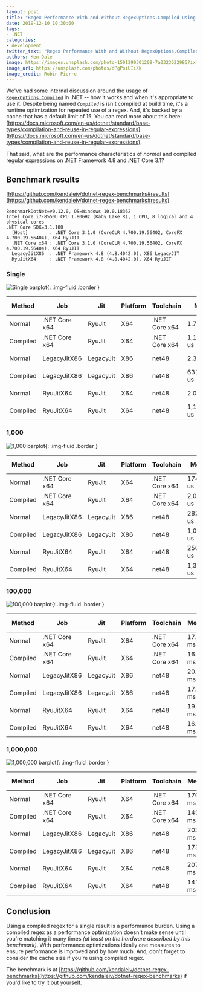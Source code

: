 ```yaml
---
layout: post
title: "Regex Performance With and Without RegexOptions.Compiled Using .NET Framework 4.8 and .NET Core 3.1 (December 2019)"
date: 2019-12-10 10:30:00
tags:
- .NET
categories:
- development
twitter_text: "Regex Performance With and Without RegexOptions.Compiled Using .NET Framework 4.8 and .NET Core 3.1 (December 2019)"
authors: Ken Dale
image: https://images.unsplash.com/photo-1501290301209-7a0323622985?ixlib=rb-1.2.1&ixid=eyJhcHBfaWQiOjE3MzYxfQ&auto=format&fit=crop&w=1000&q=80
image_url: https://unsplash.com/photos/dPgPoiUIiXk
image_credit: Robin Pierre
---
```


We've had some internal discussion around the usage of [`RegexOptions.Compiled`](https://docs.microsoft.com/en-us/dotnet/api/system.text.regularexpressions.regexoptions?view=netframework-4.8#fields) in .NET -- how it works and when it's appropriate to use it. Despite being named *`Compiled`* is isn't compiled at build time, it's a runtime optimization for repeated use of a regex. And, it's backed by a cache that has a default limit of 15. You can read more about this here: [https://docs.microsoft.com/en-us/dotnet/standard/base-types/compilation-and-reuse-in-regular-expressions](https://docs.microsoft.com/en-us/dotnet/standard/base-types/compilation-and-reuse-in-regular-expressions).

That said, what are the performance characteristics of *normal* and compiled regular expressions on .NET Framework 4.8 and .NET Core 3.1?

## Benchmark results

[https://github.com/kendaleiv/dotnet-regex-benchmarks#results](https://github.com/kendaleiv/dotnet-regex-benchmarks#results)

```
BenchmarkDotNet=v0.12.0, OS=Windows 10.0.18362
Intel Core i7-8550U CPU 1.80GHz (Kaby Lake R), 1 CPU, 8 logical and 4 physical cores
.NET Core SDK=3.1.100
  [Host]        : .NET Core 3.1.0 (CoreCLR 4.700.19.56402, CoreFX 4.700.19.56404), X64 RyuJIT
  .NET Core x64 : .NET Core 3.1.0 (CoreCLR 4.700.19.56402, CoreFX 4.700.19.56404), X64 RyuJIT
  LegacyJitX86  : .NET Framework 4.8 (4.8.4042.0), X86 LegacyJIT
  RyuJitX64     : .NET Framework 4.8 (4.8.4042.0), X64 RyuJIT
```

### Single

![Single barplot](https://raw.githubusercontent.com/kendaleiv/dotnet-regex-benchmarks/eac095eb3e6cfcaae32b86578d21854fc5898e7f/BenchmarkDotNet.Artifacts/results/dotnet_regex_benchmarks.Single-barplot.png){: .img-fluid .border }

<table>
<thead><tr><th>Method</th><th>    Job</th><th>Jit</th><th>Platform</th><th>Toolchain</th><th>  Mean</th><th>Error</th><th>StdDev</th><th>Gen 0</th><th>Gen 1</th><th>Gen 2</th><th>Allocated</th>
</tr>
</thead><tbody><tr><td>Normal</td><td>.NET Core x64</td><td>RyuJit</td><td>X64</td><td>.NET Core x64</td><td>1.799 us</td><td>0.0360 us</td><td>0.0658 us</td><td>0.7629</td><td>-</td><td>-</td><td>3.12 KB</td>
</tr><tr><td>Compiled</td><td>.NET Core x64</td><td>RyuJit</td><td>X64</td><td>.NET Core x64</td><td>1,134.949 us</td><td>6.3422 us</td><td>5.6222 us</td><td>1.9531</td><td>-</td><td>-</td><td>12.69 KB</td>
</tr><tr><td>Normal</td><td>LegacyJitX86</td><td>LegacyJit</td><td>X86</td><td>net48</td><td>2.380 us</td><td>0.0472 us</td><td>0.0505 us</td><td>0.7172</td><td>-</td><td>-</td><td>2.94 KB</td>
</tr><tr><td>Compiled</td><td>LegacyJitX86</td><td>LegacyJit</td><td>X86</td><td>net48</td><td>631.919 us</td><td>9.4512 us</td><td>8.8406 us</td><td>1.9531</td><td>0.9766</td><td>-</td><td>9.41 KB</td>
</tr><tr><td>Normal</td><td>RyuJitX64</td><td>RyuJit</td><td>X64</td><td>net48</td><td>2.076 us</td><td>0.0144 us</td><td>0.0112 us</td><td>1.1139</td><td>-</td><td>-</td><td>4.57 KB</td>
</tr><tr><td>Compiled</td><td>RyuJitX64</td><td>RyuJit</td><td>X64</td><td>net48</td><td>1,167.988 us</td><td>22.9845 us</td><td>34.4021 us</td><td>1.9531</td><td>-</td><td>-</td><td>14.37 KB</td>
</tr></tbody></table>

### 1,000

![1,000 barplot](https://raw.githubusercontent.com/kendaleiv/dotnet-regex-benchmarks/eac095eb3e6cfcaae32b86578d21854fc5898e7f/BenchmarkDotNet.Artifacts/results/dotnet_regex_benchmarks._1000-barplot.png){: .img-fluid .border }

<table>
<thead><tr><th>Method</th><th>    Job</th><th>Jit</th><th>Platform</th><th>Toolchain</th><th>Mean</th><th>Error</th><th>StdDev</th><th>Median</th><th>Gen 0</th><th>Gen 1</th><th>Gen 2</th><th>Allocated</th>
</tr>
</thead><tbody><tr><td>Normal</td><td>.NET Core x64</td><td>RyuJit</td><td>X64</td><td>.NET Core x64</td><td>174.0 us</td><td>3.47 us</td><td>7.61 us</td><td>171.0 us</td><td>50.2930</td><td>-</td><td>-</td><td>206.04 KB</td>
</tr><tr><td>Compiled</td><td>.NET Core x64</td><td>RyuJit</td><td>X64</td><td>.NET Core x64</td><td>2,039.4 us</td><td>40.86 us</td><td>114.59 us</td><td>2,038.8 us</td><td>52.7344</td><td>1.9531</td><td>-</td><td>215.63 KB</td>
</tr><tr><td>Normal</td><td>LegacyJitX86</td><td>LegacyJit</td><td>X86</td><td>net48</td><td>282.0 us</td><td>10.30 us</td><td>30.06 us</td><td>269.0 us</td><td>30.2734</td><td>-</td><td>-</td><td>124.09 KB</td>
</tr><tr><td>Compiled</td><td>LegacyJitX86</td><td>LegacyJit</td><td>X86</td><td>net48</td><td>1,000.6 us</td><td>20.06 us</td><td>28.12 us</td><td>999.3 us</td><td>31.2500</td><td>-</td><td>-</td><td>130.78 KB</td>
</tr><tr><td>Normal</td><td>RyuJitX64</td><td>RyuJit</td><td>X64</td><td>net48</td><td>250.2 us</td><td>9.52 us</td><td>27.92 us</td><td>256.2 us</td><td>50.7813</td><td>-</td><td>-</td><td>208.09 KB</td>
</tr><tr><td>Compiled</td><td>RyuJitX64</td><td>RyuJit</td><td>X64</td><td>net48</td><td>1,361.3 us</td><td>25.39 us</td><td>26.07 us</td><td>1,369.7 us</td><td>52.7344</td><td>1.9531</td><td>-</td><td>218.27 KB</td>
</tr></tbody></table>

### 100,000

![100,000 barplot](https://raw.githubusercontent.com/kendaleiv/dotnet-regex-benchmarks/eac095eb3e6cfcaae32b86578d21854fc5898e7f/BenchmarkDotNet.Artifacts/results/dotnet_regex_benchmarks._100000-barplot.png){: .img-fluid .border }

<table>
<thead><tr><th>Method</th><th>    Job</th><th>Jit</th><th>Platform</th><th>Toolchain</th><th>Mean</th><th>Error</th><th>StdDev</th><th>Gen 0</th><th>Gen 1</th><th>Gen 2</th><th>Allocated</th>
</tr>
</thead><tbody><tr><td>Normal</td><td>.NET Core x64</td><td>RyuJit</td><td>X64</td><td>.NET Core x64</td><td>17.08 ms</td><td>0.341 ms</td><td>0.466 ms</td><td>4968.7500</td><td>-</td><td>-</td><td>19.84 MB</td>
</tr><tr><td>Compiled</td><td>.NET Core x64</td><td>RyuJit</td><td>X64</td><td>.NET Core x64</td><td>16.94 ms</td><td>0.245 ms</td><td>0.229 ms</td><td>4968.7500</td><td>-</td><td>-</td><td>19.85 MB</td>
</tr><tr><td>Normal</td><td>LegacyJitX86</td><td>LegacyJit</td><td>X86</td><td>net48</td><td>20.29 ms</td><td>0.402 ms</td><td>0.683 ms</td><td>2937.5000</td><td>-</td><td>-</td><td>11.85 MB</td>
</tr><tr><td>Compiled</td><td>LegacyJitX86</td><td>LegacyJit</td><td>X86</td><td>net48</td><td>17.47 ms</td><td>0.345 ms</td><td>0.751 ms</td><td>2937.5000</td><td>31.2500</td><td>-</td><td>11.85 MB</td>
</tr><tr><td>Normal</td><td>RyuJitX64</td><td>RyuJit</td><td>X64</td><td>net48</td><td>19.45 ms</td><td>0.379 ms</td><td>0.673 ms</td><td>4968.7500</td><td>-</td><td>-</td><td>19.9 MB</td>
</tr><tr><td>Compiled</td><td>RyuJitX64</td><td>RyuJit</td><td>X64</td><td>net48</td><td>16.07 ms</td><td>0.319 ms</td><td>0.777 ms</td><td>4968.7500</td><td>-</td><td>-</td><td>19.91 MB</td>
</tr></tbody></table>

### 1,000,000

![1,000,000 barplot](https://raw.githubusercontent.com/kendaleiv/dotnet-regex-benchmarks/eac095eb3e6cfcaae32b86578d21854fc5898e7f/BenchmarkDotNet.Artifacts/results/dotnet_regex_benchmarks._1000000-barplot.png){: .img-fluid .border }

<table>
<thead><tr><th>Method</th><th>    Job</th><th>Jit</th><th>Platform</th><th>Toolchain</th><th>Mean</th><th>Error</th><th>StdDev</th><th>Median</th><th>Gen 0</th><th>Gen 1</th><th>Gen 2</th><th>Allocated</th>
</tr>
</thead><tbody><tr><td>Normal</td><td>.NET Core x64</td><td>RyuJit</td><td>X64</td><td>.NET Core x64</td><td>170.3 ms</td><td>6.86 ms</td><td>8.17 ms</td><td>166.6 ms</td><td>49500.0000</td><td>-</td><td>-</td><td>198.37 MB</td>
</tr><tr><td>Compiled</td><td>.NET Core x64</td><td>RyuJit</td><td>X64</td><td>.NET Core x64</td><td>145.0 ms</td><td>2.86 ms</td><td>6.50 ms</td><td>144.0 ms</td><td>49500.0000</td><td>-</td><td>-</td><td>198.38 MB</td>
</tr><tr><td>Normal</td><td>LegacyJitX86</td><td>LegacyJit</td><td>X86</td><td>net48</td><td>203.5 ms</td><td>4.02 ms</td><td>6.60 ms</td><td>202.3 ms</td><td>29333.3333</td><td>-</td><td>-</td><td>118.43 MB</td>
</tr><tr><td>Compiled</td><td>LegacyJitX86</td><td>LegacyJit</td><td>X86</td><td>net48</td><td>173.8 ms</td><td>3.36 ms</td><td>4.93 ms</td><td>172.5 ms</td><td>29500.0000</td><td>-</td><td>-</td><td>118.44 MB</td>
</tr><tr><td>Normal</td><td>RyuJitX64</td><td>RyuJit</td><td>X64</td><td>net48</td><td>207.7 ms</td><td>4.46 ms</td><td>13.07 ms</td><td>203.7 ms</td><td>49666.6667</td><td>-</td><td>-</td><td>198.95 MB</td>
</tr><tr><td>Compiled</td><td>RyuJitX64</td><td>RyuJit</td><td>X64</td><td>net48</td><td>141.9 ms</td><td>1.92 ms</td><td>1.80 ms</td><td>142.2 ms</td><td>49500.0000</td><td>-</td><td>-</td><td>198.96 MB</td>
</tr></tbody></table>

## Conclusion

Using a compiled regex for a single result is a performance burden. Using a compiled regex as a performance optimization doesn't make sense until you're matching it many times *(at least on the hardware described by this benchmark)*. With performance optimizations ideally one measures to ensure performance is improved and by how much. And, don't forget to consider the cache size if you're using compiled regex.

The benchmark is at [https://github.com/kendaleiv/dotnet-regex-benchmarks](https://github.com/kendaleiv/dotnet-regex-benchmarks) if you'd like to try it out yourself.
